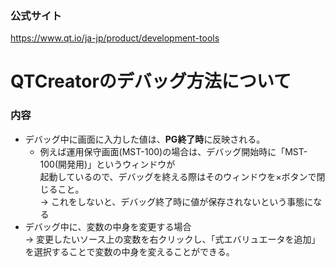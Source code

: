 ### 公式サイト
<https://www.qt.io/ja-jp/product/development-tools>

# QTCreatorのデバッグ方法について  

### 内容  
- デバッグ中に画面に入力した値は、**PG終了時**に反映される。  
  - 例えば運用保守画面(MST-100)の場合は、デバッグ開始時に「MST-100(開発用)」というウィンドウが  
    起動しているので、デバッグを終える際はそのウィンドウを×ボタンで閉じること。  
      → これをしないと、デバッグ終了時に値が保存されないという事態になる  
- デバッグ中に、変数の中身を変更する場合  
  → 変更したいソース上の変数を右クリックし、「式エバリュエータを追加」を選択することで変数の中身を変えることができる。  